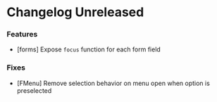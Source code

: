 # Changelog Unreleased

### Features

- [forms] Expose `focus` function for each form field

### Fixes

- [FMenu] Remove selection behavior on menu open when option is preselected